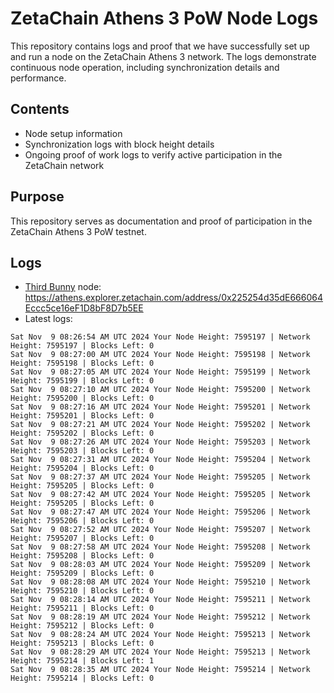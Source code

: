 # ZetaChain Athens 3 PoW Node Logs
This repository contains logs and proof that we have successfully set up and run a node on the ZetaChain Athens 3 network. The logs demonstrate continuous node operation, including synchronization details and performance.

## Contents
- Node setup information
- Synchronization logs with block height details
- Ongoing proof of work logs to verify active participation in the ZetaChain network

## Purpose
This repository serves as documentation and proof of participation in the ZetaChain Athens 3 PoW testnet.

## Logs

- [Third Bunny](https://thirdbunny.xyz/) node: https://athens.explorer.zetachain.com/address/0x225254d35dE666064Eccc5ce16eF1D8bF8D7b5EE
- Latest logs:
```
Sat Nov  9 08:26:54 AM UTC 2024 Your Node Height: 7595197 | Network Height: 7595197 | Blocks Left: 0
Sat Nov  9 08:27:00 AM UTC 2024 Your Node Height: 7595198 | Network Height: 7595198 | Blocks Left: 0
Sat Nov  9 08:27:05 AM UTC 2024 Your Node Height: 7595199 | Network Height: 7595199 | Blocks Left: 0
Sat Nov  9 08:27:10 AM UTC 2024 Your Node Height: 7595200 | Network Height: 7595200 | Blocks Left: 0
Sat Nov  9 08:27:16 AM UTC 2024 Your Node Height: 7595201 | Network Height: 7595201 | Blocks Left: 0
Sat Nov  9 08:27:21 AM UTC 2024 Your Node Height: 7595202 | Network Height: 7595202 | Blocks Left: 0
Sat Nov  9 08:27:26 AM UTC 2024 Your Node Height: 7595203 | Network Height: 7595203 | Blocks Left: 0
Sat Nov  9 08:27:31 AM UTC 2024 Your Node Height: 7595204 | Network Height: 7595204 | Blocks Left: 0
Sat Nov  9 08:27:37 AM UTC 2024 Your Node Height: 7595205 | Network Height: 7595205 | Blocks Left: 0
Sat Nov  9 08:27:42 AM UTC 2024 Your Node Height: 7595205 | Network Height: 7595205 | Blocks Left: 0
Sat Nov  9 08:27:47 AM UTC 2024 Your Node Height: 7595206 | Network Height: 7595206 | Blocks Left: 0
Sat Nov  9 08:27:52 AM UTC 2024 Your Node Height: 7595207 | Network Height: 7595207 | Blocks Left: 0
Sat Nov  9 08:27:58 AM UTC 2024 Your Node Height: 7595208 | Network Height: 7595208 | Blocks Left: 0
Sat Nov  9 08:28:03 AM UTC 2024 Your Node Height: 7595209 | Network Height: 7595209 | Blocks Left: 0
Sat Nov  9 08:28:08 AM UTC 2024 Your Node Height: 7595210 | Network Height: 7595210 | Blocks Left: 0
Sat Nov  9 08:28:14 AM UTC 2024 Your Node Height: 7595211 | Network Height: 7595211 | Blocks Left: 0
Sat Nov  9 08:28:19 AM UTC 2024 Your Node Height: 7595212 | Network Height: 7595212 | Blocks Left: 0
Sat Nov  9 08:28:24 AM UTC 2024 Your Node Height: 7595213 | Network Height: 7595213 | Blocks Left: 0
Sat Nov  9 08:28:29 AM UTC 2024 Your Node Height: 7595213 | Network Height: 7595214 | Blocks Left: 1
Sat Nov  9 08:28:35 AM UTC 2024 Your Node Height: 7595214 | Network Height: 7595214 | Blocks Left: 0
```
